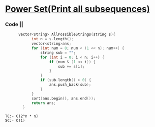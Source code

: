 # [Power Set(Print all subsequences)](https://practice.geeksforgeeks.org/problems/power-set4302/1#)

### Code ||

```.cpp
      vector<string> AllPossibleStrings(string s){
		    int n = s.length();
        	vector<string>ans;
        	for (int num = 0; num < (1 << n); num++) {
        		string sub = "";
        		for (int i = 0; i < n; i++) {
        			if (num & (1 << i)) {
        				sub += s[i];
        			}
        		}
        		if (sub.length() > 0) {
        			ans.push_back(sub);
        		}
        	}
        	sort(ans.begin(), ans.end());
		    return ans;
		}
```

```
TC:- O(2^n * n)
SC:- O(1)
```
